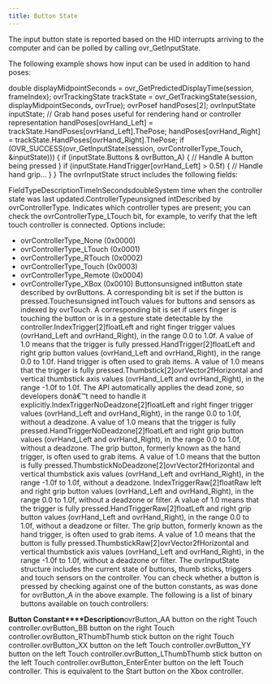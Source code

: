 ```yaml
---
title: Button State
---
```

The input button state is reported based on the HID interrupts arriving to the computer and can be polled by calling ovr\_GetInputState.

The following example shows how input can be used in addition to hand poses:

double displayMidpointSeconds = ovr\_GetPredictedDisplayTime(session, frameIndex); ovrTrackingState trackState = ovr\_GetTrackingState(session, displayMidpointSeconds, ovrTrue); ovrPosef handPoses[2]; ovrInputState inputState; // Grab hand poses useful for rendering hand or controller representation handPoses[ovrHand\_Left] = trackState.HandPoses[ovrHand\_Left].ThePose; handPoses[ovrHand\_Right] = trackState.HandPoses[ovrHand\_Right].ThePose; if (OVR\_SUCCESS(ovr\_GetInputState(session, ovrControllerType\_Touch, &inputState))) { if (inputState.Buttons & ovrButton\_A) { // Handle A button being pressed } if (inputState.HandTrigger[ovrHand\_Left] > 0.5f) { // Handle hand grip... } } The ovrInputState struct includes the following fields: 

FieldTypeDescriptionTimeInSecondsdoubleSystem time when the controller state was last updated.ControllerTypeunsigned intDescribed by ovrControllerType. Indicates which controller types are present; you can check the ovrControllerType\_LTouch bit, for example, to verify that the left touch controller is connected. Options include:

* ovrControllerType\_None (0x0000)
* ovrControllerType\_LTouch (0x0001)
* ovrControllerType\_RTouch (0x0002)
* ovrControllerType\_Touch (0x0003)
* ovrControllerType\_Remote (0x0004)
* ovrControllerType\_XBox (0x0010)
Buttonsunsigned intButton state described by ovrButtons. A corresponding bit is set if the button is pressed.Touchesunsigned intTouch values for buttons and sensors as indexed by ovrTouch. A corresponding bit is set if users finger is touching the button or is in a gesture state detectable by the controller.IndexTrigger[2]floatLeft and right finger trigger values (ovrHand\_Left and ovrHand\_Right), in the range 0.0 to 1.0f. A value of 1.0 means that the trigger is fully pressed.HandTrigger[2]floatLeft and right grip button values (ovrHand\_Left and ovrHand\_Right), in the range 0.0 to 1.0f. Hand trigger is often used to grab items. A value of 1.0 means that the trigger is fully pressed.Thumbstick[2]ovrVector2fHorizontal and vertical thumbstick axis values (ovrHand\_Left and ovrHand\_Right), in the range -1.0f to 1.0f. The API automatically applies the dead zone, so developers donâ€™t need to handle it explicitly.IndexTriggerNoDeadzone[2]floatLeft and right finger trigger values (ovrHand\_Left and ovrHand\_Right), in the range 0.0 to 1.0f, without a deadzone. A value of 1.0 means that the trigger is fully pressed.HandTriggerNoDeadzone[2]floatLeft and right grip button values (ovrHand\_Left and ovrHand\_Right), in the range 0.0 to 1.0f, without a deadzone. The grip button, formerly known as the hand trigger, is often used to grab items. A value of 1.0 means that the button is fully pressed.ThumbstickNoDeadzone[2]ovrVector2fHorizontal and vertical thumbstick axis values (ovrHand\_Left and ovrHand\_Right), in the range -1.0f to 1.0f, without a deadzone. IndexTriggerRaw[2]floatRaw left and right grip button values (ovrHand\_Left and ovrHand\_Right), in the range 0.0 to 1.0f, without a deadzone or filter. A value of 1.0 means that the trigger is fully pressed.HandTriggerRaw[2]floatLeft and right grip button values (ovrHand\_Left and ovrHand\_Right), in the range 0.0 to 1.0f, without a deadzone or filter. The grip button, formerly known as the hand trigger, is often used to grab items. A value of 1.0 means that the button is fully pressed.ThumbstickRaw[2]ovrVector2fHorizontal and vertical thumbstick axis values (ovrHand\_Left and ovrHand\_Right), in the range -1.0f to 1.0f, without a deadzone or filter. The ovrInputState structure includes the current state of buttons, thumb sticks, triggers and touch sensors on the controller. You can check whether a button is pressed by checking against one of the button constants, as was done for ovrButton\_A in the above example. The following is a list of binary buttons available on touch controllers: 

**Button Constant****Description**ovrButton\_AA button on the right Touch controller.ovrButton\_BB button on the right Touch controller.ovrButton\_RThumbThumb stick button on the right Touch controller.ovrButton\_XX button on the left Touch controller.ovrButton\_YY button on the left Touch controller.ovrButton\_LThumbThumb stick button on the left Touch controller.ovrButton\_EnterEnter button on the left Touch controller. This is equivalent to the Start button on the Xbox controller.